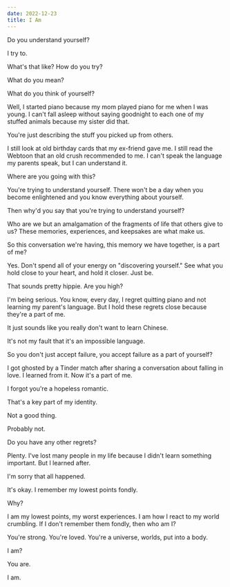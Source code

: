 ```yaml
---
date: 2022-12-23
title: I Am
---
```


Do you understand yourself?

I try to.

What's that like? How do you try?

What do you mean?

What do you think of yourself?

Well, I started piano because my mom played piano for me when I was young. I can't fall asleep without saying goodnight to each one of my stuffed animals because my sister did that.

You're just describing the stuff you picked up from others.

I still look at old birthday cards that my ex-friend gave me. I still read the Webtoon that an old crush recommended to me. I can't speak the language my parents speak, but I can understand it.

Where are you going with this?

You're trying to understand yourself. There won't be a day when you become enlightened and you know everything about yourself.

Then why'd you say that you're trying to understand yourself?

Who are we but an amalgamation of the fragments of life that others give to us? These memories, experiences, and keepsakes are what make us.

So this conversation we're having, this memory we have together, is a part of me?

Yes. Don't spend all of your energy on "discovering yourself." See what you hold close to your heart, and hold it closer. Just be.

That sounds pretty hippie. Are you high?

I'm being serious. You know, every day, I regret quitting piano and not learning my parent's language. But I hold these regrets close because they're a part of me.

It just sounds like you really don't want to learn Chinese.

It's not my fault that it's an impossible language.

So you don't just accept failure, you accept failure as a part of yourself?

I got ghosted by a Tinder match after sharing a conversation about falling in love. I learned from it. Now it's a part of me.

I forgot you're a hopeless romantic.

That's a key part of my identity.

Not a good thing.

Probably not.

Do you have any other regrets?

Plenty. I've lost many people in my life because I didn't learn something important. But I learned after.

I'm sorry that all happened.

It's okay. I remember my lowest points fondly.

Why?

I am my lowest points, my worst experiences. I am how I react to my world crumbling. If I don't remember them fondly, then who am I?

You're strong. You're loved. You're a universe, worlds, put into a body.

I am?

You are.

I am.
